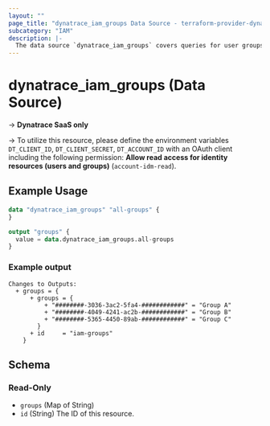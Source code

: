 ```yaml
---
layout: ""
page_title: "dynatrace_iam_groups Data Source - terraform-provider-dynatrace"
subcategory: "IAM"
description: |-
  The data source `dynatrace_iam_groups` covers queries for user groups
---
```


# dynatrace_iam_groups (Data Source)

-> **Dynatrace SaaS only**

-> To utilize this resource, please define the environment variables `DT_CLIENT_ID`, `DT_CLIENT_SECRET`, `DT_ACCOUNT_ID` with an OAuth client including the following permission: **Allow read access for identity resources (users and groups)** (`account-idm-read`).

## Example Usage

```terraform
data "dynatrace_iam_groups" "all-groups" {
}

output "groups" {
  value = data.dynatrace_iam_groups.all-groups
}

```

### Example output
```
Changes to Outputs:
  + groups = {
      + groups = {
          + "########-3036-3ac2-5fa4-############" = "Group A"
          + "########-4049-4241-ac2b-############" = "Group B"
          + "########-5365-4450-89ab-############" = "Group C"
        }
      + id     = "iam-groups"
    }
```

<!-- schema generated by tfplugindocs -->
## Schema

### Read-Only

- `groups` (Map of String)
- `id` (String) The ID of this resource.